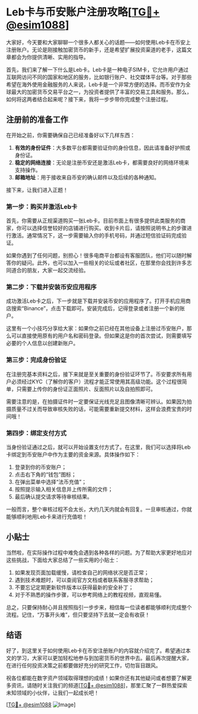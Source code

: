 # Leb卡与币安账户注册攻略[[TG💪+ @esim1088](https://t.me/s/esim1088)]

大家好，今天要和大家聊聊一个很多人都关心的话题——如何使用Leb卡在币安上注册账户。无论是刚接触加密货币的新手，还是希望扩展投资渠道的老手，这篇文章都会为你提供清晰、实用的指导。

首先，我们来了解一下什么是Leb卡。Leb卡是一种电子SIM卡，它允许用户通过互联网访问不同的国家和地区的服务，比如银行账户、社交媒体平台等。对于那些希望在海外使用金融服务的人来说，Leb卡是一个非常方便的选择。而币安作为全球最大的加密货币交易平台之一，为投资者提供了丰富的交易工具和服务。那么，如何将这两者结合起来呢？接下来，我将一步步带你完成整个注册过程。

## 注册前的准备工作

在开始之前，你需要确保自己已经准备好以下几样东西：

1. **有效的身份证件**：大多数平台都需要验证你的身份信息，因此请准备好护照或身份证。
2. **稳定的网络连接**：无论是注册币安还是激活Leb卡，都需要良好的网络环境来支持操作。
3. **邮箱地址**：用于接收来自币安的确认邮件以及后续的各种通知。

接下来，让我们进入正题！

### 第一步：购买并激活Leb卡

首先，你需要从正规渠道购买一张Leb卡。目前市面上有很多提供此类服务的商家，你可以选择信誉较好的店铺进行购买。收到卡片后，请按照说明书上的步骤进行激活。通常情况下，这一步需要输入你的手机号码，并通过短信验证码完成验证。

如果你遇到了任何问题，别担心！很多电商平台都设有客服团队，他们可以随时解答你的疑问。此外，也可以加入一些相关的论坛或者社区，在那里你会找到许多志同道合的朋友，大家一起交流经验。

### 第二步：下载并安装币安应用程序

成功激活Leb卡之后，下一步就是下载并安装币安的应用程序了。打开手机应用商店搜索“Binance”，点击下载即可。安装完成后，记得登录或者注册一个新的账户。

这里有一个小技巧分享给大家：如果你之前已经在其他设备上注册过币安账户，那么可以直接使用原有的用户名和密码登录。但如果这是你的首次尝试，则需要填写必要的个人信息以创建新账户。

### 第三步：完成身份验证

在注册完基本资料之后，接下来就是至关重要的身份验证环节了。币安要求所有用户必须经过KYC（了解你的客户）流程才能正常使用其高级功能。这个过程很简单，只需要上传你的身份证正面照片、反面照片以及自拍照即可。

需要注意的是，在拍摄证件时一定要保证光线充足且图像清晰可辨认。如果因为拍摄质量不过关而导致审核失败的话，可能需要重新提交材料，这样会浪费宝贵的时间哦！

### 第四步：绑定支付方式

当身份验证通过之后，就可以开始设置支付方式了。在这里，我们可以选择将Leb卡绑定到币安账户中作为主要的资金来源。具体操作如下：

1. 登录到你的币安账户；
2. 点击右下角的“钱包”图标；
3. 在弹出菜单中选择“法币充值”；
4. 按照提示输入相关信息并上传所需的文件；
5. 最后确认提交请求等待审核结果。

一般而言，整个审核过程不会太长，大约几天内就会有回复。一旦审核通过，你就能够顺利地用Leb卡来进行充值啦！

## 小贴士

当然啦，在实际操作过程中难免会遇到各种各样的问题。为了帮助大家更好地应对这些挑战，下面给大家总结了一些实用的小贴士：

1. 如果发现页面加载缓慢，请检查自己的网络状况是否正常；
2. 遇到技术难题时，可以查阅官方文档或者联系客服寻求帮助；
3. 不要忘记定期更新软件版本以获得最新的安全补丁；
4. 对于不熟悉的操作步骤，可以参考网络上的教程视频，直观易懂。

总之，只要保持耐心并且按照指引一步步来，相信每一位读者都能够顺利完成整个流程。记住，“万事开头难”，但只要坚持下去就一定会有收获！

## 结语

好了，到这里关于如何使用Leb卡在币安注册账户的内容就介绍完了。希望通过本文的学习，大家可以更加轻松地参与到加密货币的世界中去。最后再次提醒大家，在进行任何投资决策之前都要做好充分的研究工作，切勿盲目跟风。

祝各位都能在数字资产领域取得理想的成绩！如果你还有其他疑问或者想要了解更多资讯，请随时关注我们的频道[[TG💪+ @esim1088](https://t.me/s/esim1088)]，那里汇聚了一群热爱探索未知领域的小伙伴，让我们一起成长吧！

[[TG💪+ @esim1088](https://t.me/s/esim1088) ![Image](https://i.postimg.cc/4NQfJmqS/Snipaste-2025-05-13-00-14-12.png)]